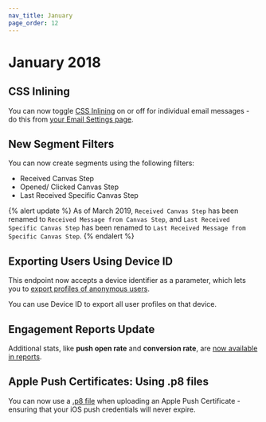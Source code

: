 ```yaml
---
nav_title: January
page_order: 12
---
```

# January 2018

## CSS Inlining

You can now toggle [CSS Inlining][84] on or off for individual email messages - do this from [your Email Settings page][83].

## New Segment Filters

You can now create segments using the following filters:
- Received Canvas Step
- Opened/ Clicked Canvas Step
- Last Received Specific Canvas Step

{% alert update %}
As of March 2019, `Received Canvas Step` has been renamed to `Received Message from Canvas Step`, and `Last Received Specific Canvas Step` has been renamed to `Last Received Message from Specific Canvas Step`.
{% endalert %}

## Exporting Users Using Device ID

This endpoint now accepts a device identifier as a parameter, which lets you to [export profiles of anonymous users][82].

You can use Device ID to export all user profiles on that device.

## Engagement Reports Update

Additional stats, like **push open rate** and **conversion rate**, are [now available in reports][81].

## Apple Push Certificates: Using .p8 files

You can now use a [.p8 file][80] when uploading an Apple Push Certificate - ensuring that your iOS push credentials will never expire.


[80]: {{site.baseurl}}/developer_guide/platform_integration_guides/ios/push_notifications/integration/#recommended-option-using-a-p8-file-authentication-tokens
[81]: {{site.baseurl}}/user_guide/data_and_analytics/your_reports/engagement_reports/#engagement-reports
[82]: {{site.baseurl}}/developer_guide/rest_api/export/#users-by-identifier-endpoint
[83]: https://dashboard-01.braze.com/app_settings/app_settings/email/
[84]: {{site.baseurl}}/user_guide/message_building_by_channel/email/css_inline/#css-inlining
